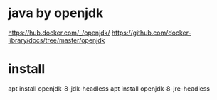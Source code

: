 # java by openjdk
https://hub.docker.com/_/openjdk/
https://github.com/docker-library/docs/tree/master/openjdk

# install
apt install openjdk-8-jdk-headless
apt install openjdk-8-jre-headless
